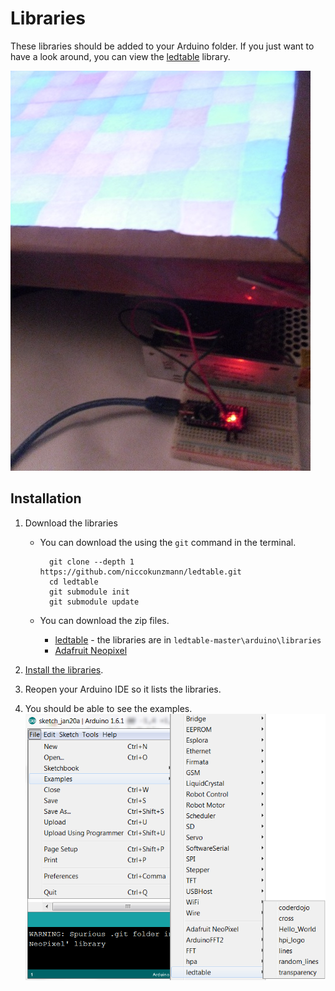 Libraries
=========

These libraries should be added to your Arduino folder.
If you just want to have a look around, you can view the [ledtable](ledtable) library.

[![ledtable library](ledtable/VIEWME.jpg)](ledtable#ledtable)

Installation
------------

1. Download the libraries

    - You can download the using the `git` command in the terminal.
  
            git clone --depth 1 https://github.com/niccokunzmann/ledtable.git
            cd ledtable
            git submodule init
            git submodule update

    - You can download the zip files.
    
	    - [ledtable](https://github.com/niccokunzmann/ledtable/archive/master.zip) - the libraries are in `ledtable-master\arduino\libraries`
	    - [Adafruit Neopixel](https://github.com/adafruit/Adafruit_NeoPixel/archive/master.zip)

2. [Install the libraries](https://www.arduino.cc/en/Guide/Libraries).
3. Reopen your Arduino IDE so it lists the libraries.
4. You should be able to see the examples.
    ![Open ledtable examples by clicking Files > Examples > ledtable](ledtable/open-examples.png)

